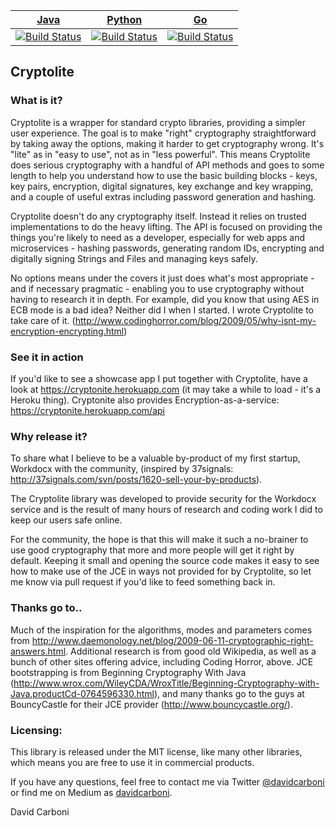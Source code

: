 
| [Java](https://github.com/davidcarboni/cryptolite-java "Java implementation")                                                               | [Python](https://github.com/davidcarboni/cryptolite-python "Python implementation")                                                             | [Go](https://github.com/davidcarboni/cryptolite "Go implementation")                                                              |                                                      
| ------------------------------------------------------------------------------------------------------------------------------------------- | ----------------------------------------------------------------------------------------------------------------------------------------------- | --------------------------------------------------------------------------------------------------------------------------------- |
| [![Build Status](https://travis-ci.org/davidcarboni/cryptolite-java.svg?branch=master)](https://travis-ci.org/davidcarboni/cryptolite-java) | [![Build Status](https://travis-ci.org/davidcarboni/cryptolite-python.svg?branch=master)](https://travis-ci.org/davidcarboni/cryptolite-python) | [![Build Status](https://travis-ci.org/davidcarboni/cryptolite.svg?branch=master)](https://travis-ci.org/davidcarboni/cryptolite) |


Cryptolite
----------


### What is it?

Cryptolite is a wrapper for standard crypto libraries, providing a simpler user experience. The goal is to make "right" cryptography straightforward by taking away the options, making it harder to get cryptography wrong. It's "lite" as in "easy to use", not as in "less powerful". This means Cryptolite does serious cryptography with a handful of API methods and goes to some length to help you understand how to use the basic building blocks - keys, key pairs, encryption, digital signatures, key exchange and key wrapping, and a couple of useful extras including password generation and hashing.

Cryptolite doesn't do any cryptography itself. Instead it relies on trusted implementations to do the heavy lifting. The API is focused on providing the things you're likely to need as a developer, especially for web apps and microservices - hashing passwords, generating random IDs, encrypting and digitally signing Strings and Files and managing keys safely.

No options means under the covers it just does what's most appropriate - and if necessary pragmatic - enabling you to use cryptography without having to research it in depth. For example, did you know that using AES in ECB mode is a bad idea? Neither did I when I started. I wrote Cryptolite to take care of it. (http://www.codinghorror.com/blog/2009/05/why-isnt-my-encryption-encrypting.html)


### See it in action

If you'd like to see a showcase app I put together with Cryptolite, have a look at https://cryptonite.herokuapp.com (it may take a while to load - it's a Heroku thing). Cryptonite also provides Encryption-as-a-service: https://cryptonite.herokuapp.com/api


### Why release it?

To share what I believe to be a valuable by-product of my first startup, Workdocx with the community, (inspired by 37signals: http://37signals.com/svn/posts/1620-sell-your-by-products).

The Cryptolite library was developed to provide security for the Workdocx service and is the result of many hours of research and coding work I did to keep our users safe online.

For the community, the hope is that this will make it such a no-brainer to use good cryptography that more and more people will get it right by default. Keeping it small and opening the source code makes it easy to see how to make use of the JCE in ways not provided for by Cryptolite, so let me know via pull request if you'd like to feed something back in.


### Thanks go to..

Much of the inspiration for the algorithms, modes and parameters comes from http://www.daemonology.net/blog/2009-06-11-cryptographic-right-answers.html. Additional research is from good old Wikipedia, as well as a bunch of other sites offering advice, including Coding Horror, above. JCE bootstrapping is from Beginning Cryptography With Java (http://www.wrox.com/WileyCDA/WroxTitle/Beginning-Cryptography-with-Java.productCd-0764596330.html), and many thanks go to the guys at BouncyCastle for their JCE provider (http://www.bouncycastle.org/).


### Licensing:

This library is released under the MIT license, like many other libraries, which means you are free to use it in commercial products.

If you have any questions, feel free to contact me via Twitter [@davidcarboni](https://twitter.com/davidcarboni) or find me on Medium as [davidcarboni](https://medium.com/@davidcarboni).

David Carboni

